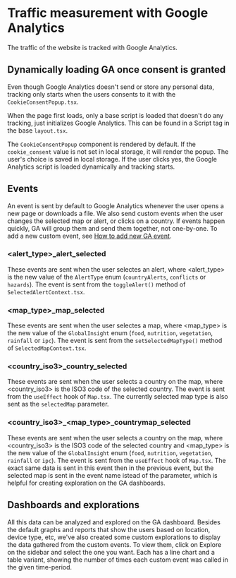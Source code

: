 # Traffic measurement with Google Analytics

The traffic of the website is tracked with Google Analytics.

## Dynamically loading GA once consent is granted

Even though Google Analytics doesn't send or store any personal data, tracking only starts when the users consents to it with the `CookieConsentPopup.tsx`.

When the page first loads, only a base script is loaded that doesn't do any tracking, just initializes Google Analytics. This can be found in a Script tag in the base `layout.tsx`.

The `CookieConsentPopup` component is rendered by default. If the `cookie_consent` value is not set in local storage, it will render the popup. The user's choice is saved in local storage. If the user clicks yes, the Google Analytics script is loaded dynamically and tracking starts.

## Events

An event is sent by default to Google Analytics whenever the user opens a new page or downloads a file. We also send custom events when the user changes the selected map or alert, or clicks on a country. If events happen quickly, GA will group them and send them together, not one-by-one. To add a new custom event, see [How to add new GA event](/docs/how_to/how_to_add_ga_event).

### \<alert_type>_alert_selected

These events are sent when the user selectes an alert, where \<alert_type> is the new value of the `AlertType` enum (`countryAlerts`, `conflicts` or `hazards`). The event is sent from the `toggleAlert()` method of `SelectedAlertContext.tsx`.

### \<map_type>_map_selected

These events are sent when the user selectes a map, where \<map_type> is the new value of the `GlobalInsight` enum (`food`, `nutrition`, `vegetation`, `rainfall` or `ipc`). The event is sent from the `setSelectedMapType()` method of `SelectedMapContext.tsx`.

### \<country_iso3>_country_selected
These events are sent when the user selects a country on the map, where \<country_iso3> is the ISO3 code of the selected country. The event is sent from the `useEffect` hook of `Map.tsx`. The currently selected map type is also sent as the `selectedMap` parameter.

### \<country_iso3>_\<map_type>_countrymap_selected
These events are sent when the user selects a country on the map, where \<country_iso3> is the ISO3 code of the selected country and \<map_type> is the new value of the `GlobalInsight` enum (`food`, `nutrition`, `vegetation`, `rainfall` or `ipc`). The event is sent from the `useEffect` hook of `Map.tsx`. The exact same data is sent in this event then in the previous event, but the selected map is sent in the event name istead of the parameter, which is helpful for creating exploration on the GA dashboards.

## Dashboards and explorations

All this data can be analyzed and explored on the GA dashboard. Besides the default graphs and reports that show the users based on location, device type, etc, we've also created some custom explorations to display the data gathered from the custom events. To view them, click on Explore on the sidebar and select the one you want. Each has a line chart and a table variant, showing the number of times each custom event was called in the given time-period.